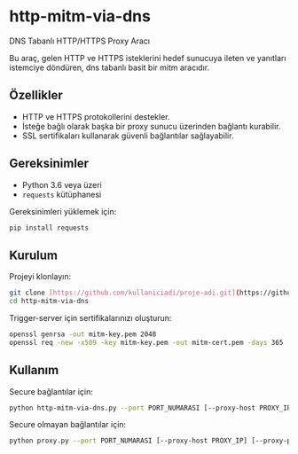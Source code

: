 # http-mitm-via-dns
DNS Tabanlı HTTP/HTTPS Proxy Aracı

Bu araç, gelen HTTP ve HTTPS isteklerini hedef sunucuya ileten ve yanıtları istemciye döndüren, dns tabanlı basit bir mitm aracıdır.

## Özellikler

- HTTP ve HTTPS protokollerini destekler.
- İsteğe bağlı olarak başka bir proxy sunucu üzerinden bağlantı kurabilir.
- SSL sertifikaları kullanarak güvenli bağlantılar sağlayabilir.

## Gereksinimler

- Python 3.6 veya üzeri
- `requests` kütüphanesi

Gereksinimleri yüklemek için:

```bash
pip install requests
```

## Kurulum

Projeyi klonlayın:
```bash
git clone [https://github.com/kullaniciadi/proje-adi.git](https://github.com/0xRoshinante/http-mitm-via-dns)
cd http-mitm-via-dns
```

Trigger-server için sertifikalarınızı oluşturun:
```bash
openssl genrsa -out mitm-key.pem 2048
openssl req -new -x509 -key mitm-key.pem -out mitm-cert.pem -days 365
```

## Kullanım

Secure bağlantılar için:
```bash
python http-mitm-via-dns.py --port PORT_NUMARASI [--proxy-host PROXY_IP] [--proxy-port PROXY_PORT] [--certfile CERT_DOSYASI] [--keyfile KEY_DOSYASI]
```

Secure olmayan bağlantılar için:
```bash
python proxy.py --port PORT_NUMARASI [--proxy-host PROXY_IP] [--proxy-port PROXY_PORT]
```
